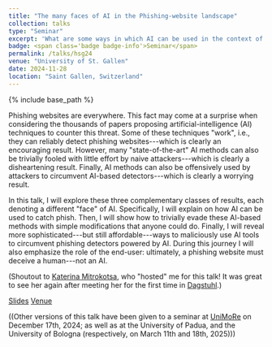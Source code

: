```yaml
---
title: "The many faces of AI in the Phishing-website landscape"
collection: talks
type: "Seminar"
excerpt: 'What are some ways in which AI can be used in the context of phishing websites?'
badge: <span class='badge badge-info'>Seminar</span>
permalink: /talks/hsg24
venue: "University of St. Gallen"
date: 2024-11-28
location: "Saint Gallen, Switzerland"
---
```

{% include base_path %}

Phishing websites are everywhere. This fact may come at a surprise when considering the thousands of papers proposing artificial-intelligence (AI) techniques to counter this threat. Some of these techniques "work", i.e., they can reliably detect phishing websites---which is clearly an encouraging result. However, many "state-of-the-art" AI methods can also be trivially fooled with little effort by naive attackers---which is clearly a disheartening result. Finally, AI methods can also be offensively used by attackers to circumvent AI-based detectors---which is clearly a worrying result.

In this talk, I will explore these three complementary classes of results, each denoting a different "face" of AI. Specifically, I will explain on how AI can be used to catch phish. Then, I will show how to trivially evade these AI-based methods with simple modifications that anyone could do. Finally, I will reveal more sophisticated---but still affordable---ways to maliciously use AI tools to circumvent phishing detectors powered by AI. During this journey I will also emphasize the role of the end-user: ultimately, a phishing website must deceive a human---not an AI.

(Shoutout to [Katerina Mitrokotsa](https://www.unisg.ch/en/university/about-us/organisation/detail/person-id/ebbb2f6e-4745-4541-b12f-9f78a716fa7a/), who "hosted" me for this talk! It was great to see her again after meeting her for the first time in [Dagstuhl](https://www.dagstuhl.de/seminars/seminar-calendar/seminar-details/22281).)


<a class="btn btn-outline-primary my-1 mr-1 btn-sm" href="{{ base_path }}/files/talks/hsg24.pdf" target="_blank" rel="noopener">Slides</a>
<a class="btn btn-outline-primary my-1 mr-1 btn-sm" href="https://www.unisg.ch/en/" target="_blank" rel="noopener">Venue</a>

((Other versions of this talk have been given to a seminar at <a href="https://fim.unimore.it/it/tutti-gli-eventi/many-faces-ai-phishing-website-landscape">UniMoRe</a> on December 17th, 2024; as well as at the University of Padua, and the University of Bologna (respectively, on March 11th and 18th, 2025)))